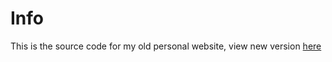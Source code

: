 # Info

This is the source code for my old personal website, view new version [here](https://github.com/kharitonov-egor/kharitonovegor)
